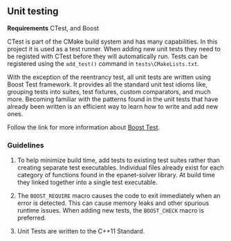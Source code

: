 <!---
   Testing.md

   Created: Sept 10, 2019
   Updated:

   Author: Michael E. Tryby
           US EPA - ORD/NRMRL
--->


## Unit testing

**Requirements**
CTest, and Boost


CTest is part of the CMake build system and has many capabilities. In this project it is used as a test runner. When adding new unit tests they need to be registed with CTest before they will automatically run. Tests can be registered using the `add_test()` command in `tests\CMakeLists.txt`.

With the exception of the reentrancy test, all unit tests are written using Boost Test framework. It provides all the standard unit test idioms like, grouping tests into suites, test fixtures, custom comparators, and much more. Becoming familiar with the patterns found in the unit tests that have already been written is an efficient way to learn how to write and add new ones.

Follow the link for more information about [Boost Test](https://www.boost.org/doc/libs/1_67_0/libs/test/doc/html/index.html).


### Guidelines

 1. To help minimize build time, add tests to existing test suites rather than creating separate test executables. Individual files already exist for each category of functions found in the epanet-solver library. At build time they linked together into a single test executable.

 2. The `BOOST_REQUIRE` macro causes the code to exit immediately when an error is detected. This can cause memory leaks and other spurious runtime issues. When adding new tests, the `BOOST_CHECK` macro is preferred.

 3. Unit Tests are written to the C++11 Standard.
 

